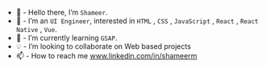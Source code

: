 - 👋 - Hello there, I’m `Shameer`.
- 👀 - I’m an `UI Engineer`, interested in `HTML` , `CSS` , `JavaScript` , `React` , `React Native` , `Vue`.
- 🌱 - I’m currently learning  `GSAP`.
- 💡 - I’m looking to collaborate on Web based projects
- 📫 - How to reach me www.linkedin.com/in/shameerm

<!---
mshameer237/mshameer237 is a ✨ special ✨ repository because its `README.md` (this file) appears on your GitHub profile.
You can click the Preview link to take a look at your changes.
--->
